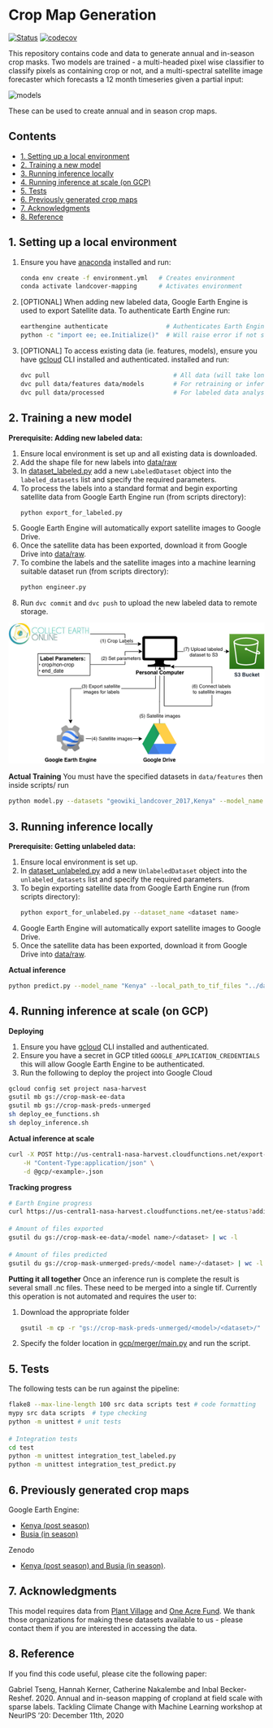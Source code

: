 # Crop Map Generation
[![Status](https://github.com/nasaharvest/crop-mask/actions/workflows/main.yml/badge.svg)](https://github.com/nasaharvest/crop-mask/actions)
[![codecov](https://codecov.io/gh/nasaharvest/crop-mask/branch/master/graph/badge.svg?token=MARPAEPZMS)](https://codecov.io/gh/nasaharvest/crop-mask)

This repository contains code and data to generate annual and in-season crop masks. Two models are trained - a multi-headed pixel wise classifier to classify pixels as containing crop or not, and a multi-spectral satellite image forecaster which forecasts a 12 month timeseries given a partial input:

<img src="diagrams/models.png" alt="models" height="200px"/>


These can be used to create annual and in season crop maps. 

## Contents
- [1. Setting up a local environment](#1-setting-up-a-local-environment)
- [2. Training a new model](#2-training-a-new-model)
- [3. Running inference locally](#3-running-inference-locally)
- [4. Running inference at scale (on GCP)](#4-running-inference-at-scale--on-gcp-)
- [5. Tests](#5-tests)
- [6. Previously generated crop maps](#6-previously-generated-crop-maps)
- [7. Acknowledgments](#7-acknowledgments)
- [8. Reference](#8-reference)

## 1. Setting up a local environment
1. Ensure you have [anaconda](https://www.anaconda.com/download/#macos) installed and run:
    ```bash
    conda env create -f environment.yml   # Creates environment
    conda activate landcover-mapping      # Activates environment
    ```
2. [OPTIONAL] When adding new labeled data, Google Earth Engine is used to export Satellite data. To authenticate Earth Engine run:
    ```bash
    earthengine authenticate                # Authenticates Earth Engine              
    python -c "import ee; ee.Initialize()"  # Will raise error if not setup 
    ```
3. [OPTIONAL] To access existing data (ie. features, models), ensure you have [gcloud](https://cloud.google.com/sdk/docs/install) CLI installed and authenticated. installed and run:
    ```bash
    dvc pull                                  # All data (will take long time)
    dvc pull data/features data/models        # For retraining or inference
    dvc pull data/processed                   # For labeled data analysis
    ```
 

## 2. Training a new model
**Prerequisite:  Adding new labeled data:**
1. Ensure local environment is set up and all existing data is downloaded.
2. Add the shape file for new labels into [data/raw](data/raw)
3. In [dataset_labeled.py](data/datasets_labeled.py) add a new `LabeledDataset` object into the `labeled_datasets` list and specify the required parameters.
4. To process the labels into a standard format and begin exporting satellite data from Google Earth Engine run (from scripts directory):
    ```bash
    python export_for_labeled.py
    ``` 
5. Google Earth Engine will automatically export satellite images to Google Drive.
6. Once the satellite data has been exported, download it from Google Drive into [data/raw](data/raw).
7. To combine the labels and the satellite images into a machine learning suitable dataset run (from scripts directory):
    ```bash
    python engineer.py
    ```
8. Run `dvc commit` and `dvc push` to upload the new labeled data to remote storage.

![Add labeled data](diagrams/add_labeled_data.png)

**Actual Training**
You must have the specified datasets in `data/features` then inside scripts/ run
```bash
python model.py --datasets "geowiki_landcover_2017,Kenya" --model_name "Kenya"
```

## 3. Running inference locally
**Prerequisite: Getting unlabeled data:**
1. Ensure local environment is set up.
3. In [dataset_unlabeled.py](data/datasets_unlabeled.py) add a new `UnlabeledDataset` object into the `unlabeled_datasets` list and specify the required parameters.
4. To begin exporting satellite data from Google Earth Engine run (from scripts directory):
    ```bash
    python export_for_unlabeled.py --dataset_name <dataset name>
    ``` 
5. Google Earth Engine will automatically export satellite images to Google Drive.
6. Once the satellite data has been exported, download it from Google Drive into [data/raw](data/raw).
    
**Actual inference**
```bash
python predict.py --model_name "Kenya" --local_path_to_tif_files "../data/raw/<dataset name>
```
## 4. Running inference at scale (on GCP)
**Deploying**
1. Ensure you have [gcloud](https://cloud.google.com/sdk/docs/install) CLI installed and authenticated.
2. Ensure you have a secret in GCP titled `GOOGLE_APPLICATION_CREDENTIALS` this will allow Google Earth Engine to be authenticated.
3. Run the following to deploy the project into Google Cloud
```bash
gcloud config set project nasa-harvest 
gsutil mb gs://crop-mask-ee-data
gsutil mb gs://crop-mask-preds-unmerged
sh deploy_ee_functions.sh
sh deploy_inference.sh
```
**Actual inference at scale**
```bash
curl -X POST http://us-central1-nasa-harvest.cloudfunctions.net/export-unlabeled \
    -H "Content-Type:application/json" \
    -d @gcp/<example>.json 
```
**Tracking progress**
```bash
# Earth Engine progress
curl https://us-central1-nasa-harvest.cloudfunctions.net/ee-status?additional=FAILED,COMPLETED | python -mjson.tool

# Amount of files exported
gsutil du gs://crop-mask-ee-data/<model name>/<dataset> | wc -l

# Amount of files predicted
gsutil du gs://crop-mask-unmerged-preds/<model name>/<dataset> | wc -l
```

**Putting it all together**
Once an inference run is complete the result is several small .nc files. These need to be merged into a single tif. Currently this operation is not automated and requires the user to:
1. Download the appropriate folder
    ```bash
    gsutil -m cp -r "gs://crop-mask-preds-unmerged/<model>/<dataset>/"
    ```
2. Specify the folder location in [gcp/merger/main.py](gcp/merger/main.py) and run the script.


## 5. Tests
The following tests can be run against the pipeline:

```bash
flake8 --max-line-length 100 src data scripts test # code formatting
mypy src data scripts  # type checking
python -m unittest # unit tests 

# Integration tests
cd test
python -m unittest integration_test_labeled.py
python -m unittest integration_test_predict.py
```

## 6. Previously generated crop maps
Google Earth Engine:
* [Kenya (post season)](https://code.earthengine.google.com/ea3613a3a45badfd01ce2ec914dfe1ef)
* [Busia (in season)](https://code.earthengine.google.com/f567cccc28dad7a25e088d56dabfbd4c)

Zenodo
- [Kenya (post season) and Busia (in season)](https://doi.org/10.5281/zenodo.4271143).

## 7. Acknowledgments
This model requires data from [Plant Village](https://plantvillage.psu.edu/) and [One Acre Fund](https://oneacrefund.org/). We thank those organizations for making these datasets available to us - please contact them if you are interested in accessing the data.

## 8. Reference

If you find this code useful, please cite the following paper:

Gabriel Tseng, Hannah Kerner, Catherine Nakalembe and Inbal Becker-Reshef. 2020. Annual and in-season mapping of cropland at field scale with sparse labels. Tackling Climate Change with Machine Learning workshop at NeurIPS ’20: December 11th, 2020
